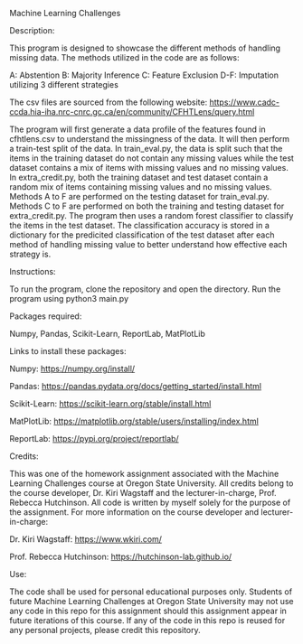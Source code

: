 Machine Learning Challenges


Description: 

This program is designed to showcase the different methods of handling missing data. The methods utilized in the code are as follows:

A: Abstention
B: Majority Inference
C: Feature Exclusion
D-F: Imputation utilizing 3 different strategies

The csv files are sourced from the following website: https://www.cadc-ccda.hia-iha.nrc-cnrc.gc.ca/en/community/CFHTLens/query.html

The program will first generate a data profile of the features found in cfhtlens.csv to understand the missingness of the data. It will then perform a train-test split of the data. In train_eval.py, the data is split such that the items in the training dataset do not contain any missing values while the test dataset contains a mix of items with missing values and no missing values. In extra_credit.py, both the training dataset and test dataset contain a random mix of items containing missing values and no missing values. Methods A to F are performed on the testing dataset for train_eval.py. Methods C to F are performed on both the training and testing dataset for extra_credit.py. The program then uses a random forest classifier to classify the items in the test dataset. The classification accuracy is stored in a dictionary for the predicited classification of the test dataset after each method of handling missing value to better understand how effective each strategy is. 


Instructions:

To run the program, clone the repository and open the directory. Run the program using python3 main.py


Packages required: 

Numpy, Pandas, Scikit-Learn, ReportLab, MatPlotLib

Links to install these packages:

Numpy: https://numpy.org/install/

Pandas: https://pandas.pydata.org/docs/getting_started/install.html

Scikit-Learn: https://scikit-learn.org/stable/install.html

MatPlotLib: https://matplotlib.org/stable/users/installing/index.html

ReportLab: https://pypi.org/project/reportlab/


Credits: 

This was one of the homework assignment associated with the Machine Learning Challenges course at Oregon State University. All credits belong to the course developer, Dr. Kiri Wagstaff and the lecturer-in-charge, Prof. Rebecca Hutchinson. All code is written by myself solely for the purpose of the assignment. For more information on the course developer and lecturer-in-charge:

Dr. Kiri Wagstaff: https://www.wkiri.com/


Prof. Rebecca Hutchinson: https://hutchinson-lab.github.io/


Use: 

The code shall be used for personal educational purposes only. Students of future Machine Learning Challenges at Oregon State University may not use any code in this repo for this assignment should this assignment appear in future iterations of this course. If any of the code in this repo is reused for any personal projects, please credit this repository. 
